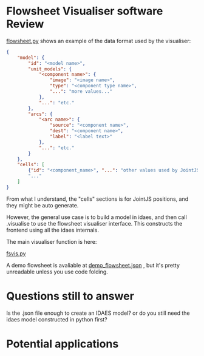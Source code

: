 # Flowsheet Visualiser software Review



[flowsheet.py](https://github.com/IDAES/idaes-ui/blob/main/idaes_ui/fv/flowsheet.py) shows an example of the data format used by the visualiser:

```JSON
{
    "model": {
        "id": "<model name>",
        "unit_models": {
            "<component name>": {
                "image": "<image name>",
                "type": "<component type name>",
                "...": "more values..."
            },
            "...": "etc."
        },
        "arcs": {
            "<arc name>": {
                "source": "<component name>",
                "dest": "<component name>",
                "label": "<label text>"
            },
            "...": "etc."
        }
    },
    "cells": [
        {"id": "<component_name>", "...": "other values used by JointJS.."},
        "..."
    ]
}
```

From what I understand, the "cells" sections is for JointJS positions, and they might be auto generate.

However, the general use case is to build a model in idaes, and then call .visualise to use the flowsheet visualiser interface. This constructs the frontend using all the idaes internals.

The main visualiser function is here:

[fsvis.py](https://github.com/IDAES/idaes-ui/blob/main/idaes_ui/fv/fsvis.py#L52)


A demo flowsheet is avaliable at [demo_flowsheet.json](https://github.com/IDAES/idaes-ui/blob/main/idaes_ui/fv/tests/demo_flowsheet.json) , but it's pretty unreadable unless you use code folding.

# Questions still to answer

Is the .json file enough to create an IDAES model? or do you still need the idaes model constructed in python first?

# Potential applications

